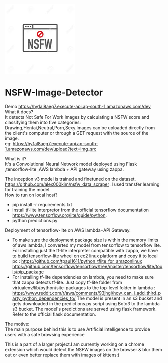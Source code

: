 ![](nsfw.jpeg)
# NSFW-Image-Detector
Demo https://hy1al8aeg7.execute-api.ap-south-1.amazonaws.com/dev   
 What it does?  
It detects Not Safe For Work Images by calculating a NSFW score and classifying them into five categories:     Drawing,Hentai,Neutral,Porn,Sexy.Images can be uploaded directly from the client's computer or through a GET request with the source of the image.    
eg: https://hy1al8aeg7.execute-api.ap-south-1.amazonaws.com/dev/upload?text=img_src

What is it?  
It's a Convolutional Neural Network model deployed using Flask ,tensorflow-lite ,AWS lambda + API gateway using zappa.

The inception v3 model is trained and finetuned on the dataset. https://github.com/alex000kim/nsfw_data_scraper .I used transfer learning for training the model.   
How to run on local host?         
* pip install -r requirements.txt
* install tf-lite interpretor from the official tensorflow documentation https://www.tensorflow.org/lite/guide/python.    
* python predictions.py

Deployment of tensorflow-lite on AWS lambda+API Gateway.
* To make sure the deployment package size is within the memory limits of aws lambda, I converted my model from tensorflow to tensorflow lite. For installing just the tf-lite interpreter compatible with zappa, we have to build tensorflow-lite wheel on ec2 linux platform and copy it to local pc  : https://github.com/tpaul1611/python_tflite_for_amazonlinux 
https://github.com/tensorflow/tensorflow/tree/master/tensorflow/lite/tools/pip_package
* For installing tf-lite dependencies on lambda, you need to make sure that zappa detects tf-lite. Just copy tf-lite folder from virtualenv/lib/python/site-packages to the top-level folder in lambda : https://www.reddit.com/r/aws/comments/93jhgi/how_can_i_add_third_party_python_dependencies_to/
The model is present in an s3 bucket and gets downloaded in the predictions.py script using Boto3 to the lambda s3 bucket.
The model's predictions are served using flask framework. Refer to the official flask documentation. 


The motive:  
The main purpose behind this is to use Artificial intelligence to provide users with a safe browsing experience  

This is a part of a larger project.I am currently working on a chrome extension which would detect the NSFW images on the browser & blur them out or even better replace them with images of kittens:)
 
  
  
  
